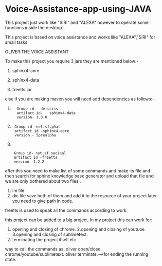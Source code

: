 # Voice-Assistance-app-using-JAVA
This project just work like "SIRI" and "ALEXA" however to operate some functions inside the desktop.

This project is based on voice assistance and works like "ALEXA","SIRI" for small tasks.

OLIVER THE VOICE ASSISTANT

To make this project you require 3 jars they are mentioned below:-

1. sphinx4-core

2. sphinx4-data

3. freetts jar 

else if you are making maven you will need add dependencies as follows:-

1.  
         Group id-  de.sciss
         artifact id-   sphinx4-data
         version- 1.0.0
    

2.  
        Group id -net.sf.phat
        artifact id -sphinx4-core
        version - 5prealpha
    

3.  
    
        Group id- net.sf.sociaal
        artifact id -freetts
        version -1.2.2
    

after this you need to make list of some commands and make its file and then
search for sphinx knowledge base generator and upload that file and we are 
only bothered about two files .
1. lm file
2. dic file
save both of them and add it to the resource of your project later you need to give path in code.

freetts is used to speak all the commands according to work.

this project can be added to a big project.
In my project this can work for:
1. opening and closing of chrome.
2.opening and closing of youtube.
3.opening and closing of sublimetext.
4. terminating the project itself.etc

way to call the commands as:
oliver open/close chrome/youtube/sublimetext.
oliver terminate.-->for ending the running state.

